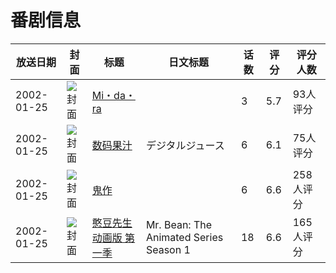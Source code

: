 # 番剧信息

|放送日期|封面|标题|日文标题|话数|评分|评分人数|
|---|---|---|---|---|---|---|
|2002-01-25|![封面](https://bangumi.tv/img/no_icon_subject.png)|[Mi・da・ra](https://bangumi.tv/subject/11937)||3|5.7|93人评分|
|2002-01-25|![封面](https://lain.bgm.tv/pic/cover/c/82/41/16393_XNg9P.jpg)|[数码果汁](https://bangumi.tv/subject/16393)|デジタルジュース|6|6.1|75人评分|
|2002-01-25|![封面](https://bangumi.tv/img/no_icon_subject.png)|[鬼作](https://bangumi.tv/subject/69436)||6|6.6|258人评分|
|2002-01-25|![封面](https://lain.bgm.tv/pic/cover/c/25/c2/117489_33H3q.jpg)|[憨豆先生动画版 第一季](https://bangumi.tv/subject/117489)|Mr. Bean: The Animated Series Season 1|18|6.6|165人评分|
